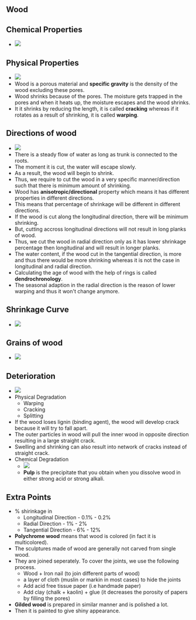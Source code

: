 

## Wood

## Chemical Properties

- ![](/assets/images/2021-10-16-16-24-44.png)

## Physical Properties

- ![](/assets/images/2021-10-16-16-25-06.png)
- Wood is a porous material and **specific gravity** is the density of the wood excluding these pores.
- Wood shrinks because of the pores. The moisture gets trapped in the pores and when it heats up, the moisture escapes and the wood shrinks.
- It it shrinks by reducing the length, it is called **cracking** whereas if it rotates as a result of shrinking, it is called **warping**.

## Directions of wood

- ![](/assets/images/2021-10-16-16-29-58.png)
- There is a steady flow of water as long as trunk is connected to the roots.
- The moment it is cut, the water will escape slowly.
- As a result, the wood will begin to shrink.
- Thus, we require to cut the wood in a very specific manner/direction such that there is minimum amount of shrinking.
- Wood has **anisotropic/directional** property which means it has different properties in different directions.
- This means that percentage of shrinkage will be different in different directions.
- If the wood is cut along the longitudinal direction, there will be minimum shrinking.
- But, cutting accross longitudinal directions will not result in long planks of wood.
- Thus, we cut the wood in radial direction only as it has lower shrinkage percentage then longitudinal and will result in longer planks.
- The water content, if the wood cut in the tangential direction, is more and thus there would be more shrinking whereas it is not the case in longitudinal and radial direction.
- Calculating the age of wood with the help of rings is called **dendrochronology**.
- The seasonal adaption in the radial direction is the reason of lower warping and thus it won't change anymore.

## Shrinkage Curve

- ![](/assets/images/2021-10-16-16-43-56.png)

## Grains of wood

- ![](/assets/images/2021-10-16-16-44-43.png)

## Deterioration

- ![](/assets/images/2021-10-16-16-52-12.png)
- Physical Degradation
  - Warping
  - Cracking
  - Splitting
- If the wood loses lignin (binding agent), the wood will develop crack because it will try to fall apart.
- The outer particles in wood will pull the inner wood in opposite direction resulting in a large straight crack.
- Swelling and shrinking can also result into network of cracks instead of straight crack.
- Chemical Degradation
  - ![](/assets/images/2021-10-16-16-58-26.png)
  - **Pulp** is the precipitate that you obtain when you dissolve wood in either strong acid or strong alkali.

## Extra Points

- % shirinkage in
  - Longitudinal Direction - 0.1% - 0.2%
  - Radial Direction - 1% - 2%
  - Tangential Direction - 6% - 12%
- **Polychrome wood** means that wood is colored (in fact it is multicolored).
- The sculptures made of wood are generally not carved from single wood.
- They are joined seperately. To cover the joints, we use the following process.
  - Wood + Iron nail (to join different parts of wood)
  - a layer of cloth (muslin or markin in most cases) to hide the joints
  - Add acid free tissue paper (i.e handmade paper)
  - Add clay (chalk + kaolin) + glue (it decreases the porosity of papers by filling the pores)
- **Gilded wood** is prepared in similar manner and is polished a lot.
- Then it is painted to give shiny appearance.

